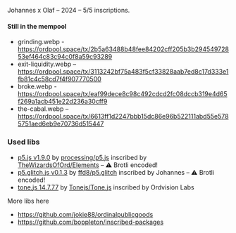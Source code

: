 <!--Art and technical experiments exploring the Ordinals protocol.
I inscribe my ideas and creative impulses onto the blockchain.
All source codes are available here.

0. [Cubes advert](https://ordinals.com/inscription/c133c03e2ed44bb8ada79b1640b6649129de75a8f31d8e6ad573ede442f91cdbi0) ([code](00-cubes-advert))
1. ["FUCK OFF ordfluencers!"](https://ordinals.com/inscription/ab923603b40cce9fc80d90db41d85637172ad15a0155724dceeca8118ae45424i0) ([code](01-css-glitch))
2. [Johannes x Olaf, "Ledgends"](TODO) ([code](02-p5-glitch/index.html))
-->

Johannes x Olaf – 2024 – 5/5 inscriptions.


#### Still in the mempool

* grinding.webp - https://ordpool.space/tx/2b5a63488b48fee84202cff205b3b29454972853ef464c83c94c0f8a59c93289
* exit-liquidity.webp – https://ordpool.space/tx/3113242bf75a483f5cf33828aab7ed8c17d333e1fb81c4c58cd7f4f907770500
* broke.webp - https://ordpool.space/tx/eaf99dece8c98c492cdcd2fc08dccb319e4d65f269a1acb451e22d236a30cff9
* the-cabal.webp – https://ordpool.space/tx/6613ff1d2247bbb15dc86e96b522111abd55e5785751aed6eb9e70736d515447

### Used libs

* [p5.js v1.9.0](https://ordpool.space/tx/b6a50f5ba932b0ea7f652d9d28e59eced47bc6f8376c25e02d8b3457bb60ac8fi0) by [processing/p5.js](https://github.com/processing/p5.js) inscribed by [TheWizardsOfOrd/Elements](https://github.com/TheWizardsOfOrd/Elements) – ⚠️ Brotli encoded! 
* [p5.glitch.js v0.1.3](https://ordpool.space/tx/a499bb004988202e0e4e6be6dbe9a8dd28fc9565b5182f78a25cfea7d4ee4c67) by [ffd8/p5.glitch](https://github.com/ffd8/p5.glitch) inscribed by Johannes – ⚠️ Brotli encoded!
* [tone.js 14.7.77](https://ordpool.space/tx/44740a1f30efb247ef41de3355133e12d6f58ab4dc8a3146648e2249fa9c6a39) by [Tonejs/Tone.js](https://github.com/Tonejs/Tone.js) inscribed by Ordvision Labs

More libs here

* https://github.com/jokie88/ordinalpublicgoods
* https://github.com/boppleton/inscribed-packages